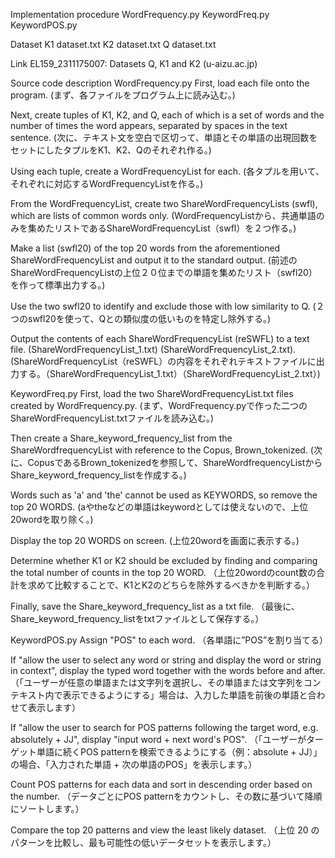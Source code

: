 Implementation procedure
WordFrequency.py
KeywordFreq.py
KeywordPOS.py

Dataset
K1 dataset.txt
K2 dataset.txt
Q dataset.txt

Link
EL159_2311175007: Datasets Q, K1 and K2 (u-aizu.ac.jp)


Source code description
WordFrequency.py
First, load each file onto the program. (まず、各ファイルをプログラム上に読み込む。)


Next, create tuples of K1, K2, and Q, each of which is a set of words and the number of times the word appears, separated by spaces in the text sentence.           (次に、テキスト文を空白で区切って、単語とその単語の出現回数をセットにしたタプルをK1、K2、Qのそれぞれ作る。)


Using each tuple, create a WordFrequencyList for each.            (各タプルを用いて、それぞれに対応するWordFrequencyListを作る。)


From the WordFrequencyList, create two ShareWordFrequencyLists (swfl), which are lists of common words only.             (WordFrequencyListから、共通単語のみを集めたリストであるShareWordFrequencyList（swfl）を２つ作る。)


Make a list (swfl20) of the top 20 words from the aforementioned ShareWordFrequencyList and output it to the standard output.                  (前述のShareWordFrequencyListの上位２０位までの単語を集めたリスト（swfl20）を作って標準出力する。)


Use the two swfl20 to identify and exclude those with low similarity to Q.                              (２つのswfl20を使って、Qとの類似度の低いものを特定し除外する。)


Output the contents of each ShareWordFrequencyList (reSWFL) to a text file. (ShareWordFrequencyList_1.txt) (ShareWordFrequencyList_2.txt).   (ShareWordFrequencyList（reSWFL）の内容をそれぞれテキストファイルに出力する。（ShareWordFrequencyList_1.txt）（ShareWordFrequencyList_2.txt）)


KeywordFreq.py
First, load the two ShareWordFrequencyList.txt files created by WordFrequency.py.
(まず、WordFrequency.pyで作った二つのShareWordFrequencyList.txtファイルを読み込む。)

Then create a Share_keyword_frequency_list from the ShareWordfrequencyList with reference to the Copus, Brown_tokenized.
(次に、CopusであるBrown_tokenizedを参照して、ShareWordfrequencyListからShare_keyword_frequency_listを作成する。)

Words such as 'a' and 'the' cannot be used as KEYWORDS, so remove the top 20 WORDS.
(aやtheなどの単語はkeywordとしては使えないので、上位20wordを取り除く。)

Display the top 20 WORDS on screen.
(上位20wordを画面に表示する。)

Determine whether K1 or K2 should be excluded by finding and comparing the total number of counts in the top 20 WORD.
（上位20wordのcount数の合計を求めて比較することで、K1とK2のどちらを除外するべきかを判断する。）

Finally, save the Share_keyword_frequency_list as a txt file.
（最後に、Share_keyword_frequency_listをtxtファイルとして保存する。）

KeywordPOS.py
Assign "POS" to each word.
（各単語に”POS”を割り当てる）
	
If "allow the user to select any word or string and display the word or string in context", display the typed word together with the words before and after.
（「ユーザーが任意の単語または文字列を選択し、その単語または文字列をコンテキスト内で表示できるようにする」場合は、入力した単語を前後の単語と合わせて表示します）

If "allow the user to search for POS patterns following the target word, e.g. absolutely + JJ", display "input word + next word's POS".
（「ユーザーがターゲット単語に続くPOS patternを検索できるようにする（例：absolute + JJ）」の場合、「入力された単語 + 次の単語のPOS」を表示します。）

Count POS patterns for each data and sort in descending order based on the number.
（データごとにPOS patternをカウントし、その数に基づいて降順にソートします。）

Compare the top 20 patterns and view the least likely dataset.
（上位 20 のパターンを比較し、最も可能性の低いデータセットを表示します。）
